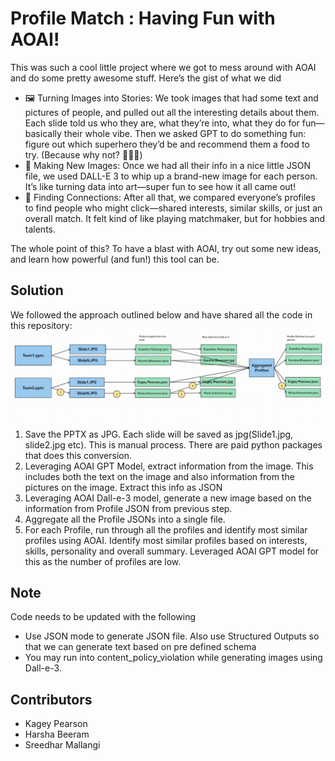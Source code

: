 # Profile Match : Having Fun with AOAI!

This was such a cool little project where we got to mess around with AOAI and do some pretty awesome stuff. Here’s the gist of what we did
- 🖼️ Turning Images into Stories: We took images that had some text and pictures of people, and pulled out all the interesting details about them. Each slide told us who they are, what they’re into, what they do for fun—basically their whole vibe. Then we asked GPT to do something fun: figure out which superhero they’d be and recommend them a food to try. (Because why not? 🦸‍♂️🍩)
- 🎨 Making New Images: Once we had all their info in a nice little JSON file, we used DALL-E 3 to whip up a brand-new image for each person. It’s like turning data into art—super fun to see how it all came out!
- 🤝 Finding Connections: After all that, we compared everyone’s profiles to find people who might click—shared interests, similar skills, or just an overall match. It felt kind of like playing matchmaker, but for hobbies and talents.

The whole point of this? To have a blast with AOAI, try out some new ideas, and learn how powerful (and fun!) this tool can be.

## Solution

We followed the approach outlined below and have shared all the code in this repository:
![Profile Match Approach](Other/Profile_Match_Flow.jpg)
1. Save the PPTX as JPG. Each slide will be saved as jpg(Slide1.jpg, slide2.jpg etc). This is manual process. There are paid python packages that does  this conversion.
2. Leveraging AOAI GPT Model, extract information from the image. This includes both the text on the image and also information from the pictures on the image. Extract this info as JSON
3. Leveraging AOAI Dall-e-3 model, generate a new image based on the information from Profile JSON from previous step.
4. Aggregate all the Profile JSONs into a single file. 
5. For each Profile, run through all the profiles and identify most similar profiles using AOAI. Identify most similar profiles based on interests, skills, personality and overall summary. Leveraged AOAI GPT model for this as the number of profiles are low. 

## Note
Code needs to be updated with the following
- Use JSON mode to generate JSON file. Also use Structured Outputs so that we can generate text based on pre defined schema
- You may run into content_policy_violation while generating images using Dall-e-3.

## Contributors
- Kagey Pearson 
- Harsha Beeram
- Sreedhar Mallangi
